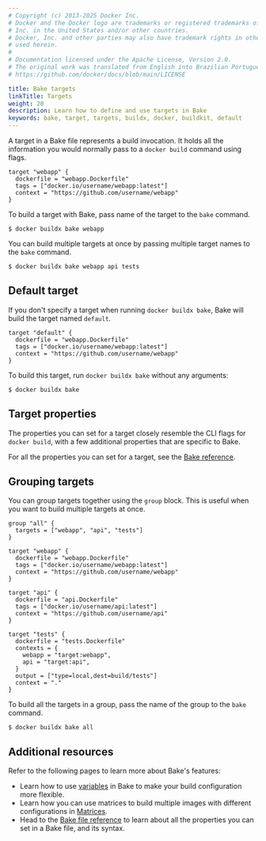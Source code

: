 ```yaml
---
# Copyright (c) 2013-2025 Docker Inc.
# Docker and the Docker logo are trademarks or registered trademarks of Docker,
# Inc. in the United States and/or other countries.
# Docker, Inc. and other parties may also have trademark rights in other terms
# used herein.
#
# Documentation licensed under the Apache License, Version 2.0.
# The original work was translated from English into Brazilian Portuguese.
# https://github.com/docker/docs/blob/main/LICENSE

title: Bake targets
linkTitle: Targets
weight: 20
description: Learn how to define and use targets in Bake
keywords: bake, target, targets, buildx, docker, buildkit, default
---
```

A target in a Bake file represents a build invocation. It holds all the
information you would normally pass to a `docker build` command using flags.

```hcl {title=docker-bake.hcl}
target "webapp" {
  dockerfile = "webapp.Dockerfile"
  tags = ["docker.io/username/webapp:latest"]
  context = "https://github.com/username/webapp"
}
```

To build a target with Bake, pass name of the target to the `bake` command.

```console
$ docker buildx bake webapp
```

You can build multiple targets at once by passing multiple target names to the
`bake` command.

```console
$ docker buildx bake webapp api tests
```

## Default target

If you don't specify a target when running `docker buildx bake`, Bake will
build the target named `default`.

```hcl {title=docker-bake.hcl}
target "default" {
  dockerfile = "webapp.Dockerfile"
  tags = ["docker.io/username/webapp:latest"]
  context = "https://github.com/username/webapp"
}
```

To build this target, run `docker buildx bake` without any arguments:

```console
$ docker buildx bake
```

## Target properties

The properties you can set for a target closely resemble the CLI flags for
`docker build`, with a few additional properties that are specific to Bake.

For all the properties you can set for a target, see the [Bake reference](/build/bake/reference#target).

## Grouping targets

You can group targets together using the `group` block. This is useful when you
want to build multiple targets at once.

```hcl {title=docker-bake.hcl}
group "all" {
  targets = ["webapp", "api", "tests"]
}

target "webapp" {
  dockerfile = "webapp.Dockerfile"
  tags = ["docker.io/username/webapp:latest"]
  context = "https://github.com/username/webapp"
}

target "api" {
  dockerfile = "api.Dockerfile"
  tags = ["docker.io/username/api:latest"]
  context = "https://github.com/username/api"
}

target "tests" {
  dockerfile = "tests.Dockerfile"
  contexts = {
    webapp = "target:webapp",
    api = "target:api",
  }
  output = ["type=local,dest=build/tests"]
  context = "."
}
```

To build all the targets in a group, pass the name of the group to the `bake`
command.

```console
$ docker buildx bake all
```

## Additional resources

Refer to the following pages to learn more about Bake's features:

- Learn how to use [variables](./variables.md) in Bake to make your build
  configuration more flexible.
- Learn how you can use matrices to build multiple images with different
  configurations in [Matrices](./matrices.md).
- Head to the [Bake file reference](/build/bake/reference/) to learn about all
  the properties you can set in a Bake file, and its syntax.
